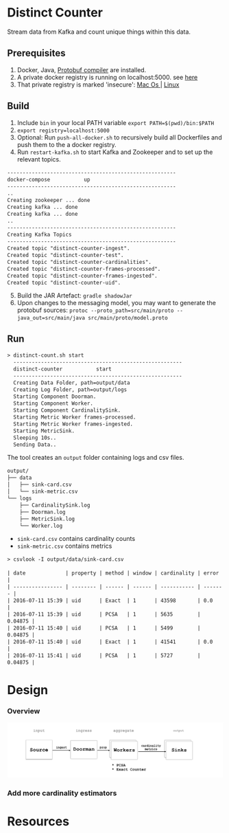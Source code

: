 # Distinct Counter

Stream data from Kafka and count unique things within this data.

## Prerequisites
1. Docker, Java, [Protobuf compiler](https://github.com/google/protobuf) are installed.
2. A private docker registry is running on localhost:5000. see [here](https://docs.docker.com/registry/deploying/)
3. That private registry is marked 'insecure': [Mac Os ](https://stackoverflow.com/questions/32808215/where-to-set-the-insecure-registry-flag-on-mac-os) | [Linux](https://docs.docker.com/registry/insecure/)

## Build
1. Include `bin` in your local PATH variable `export PATH=$(pwd)/bin:$PATH`
2. `export registry=localhost:5000`
3. Optional: Run `push-all-docker.sh` to recursively build all Dockerfiles and push them to the a docker registry.
4. Run `restart-kafka.sh` to start Kafka and Zookeeper and to set up the relevant topics.
```
-------------------------------------------------------
docker-compose           up
-------------------------------------------------------
..
Creating zookeeper ... done
Creating kafka ... done
Creating kafka ... done
..
-------------------------------------------------------
Creating Kafka Topics
-------------------------------------------------------
Created topic "distinct-counter-ingest".
Created topic "distinct-counter-test".
Created topic "distinct-counter-cardinalities".
Created topic "distinct-counter-frames-processed".
Created topic "distinct-counter-frames-ingested".
Created topic "distinct-counter-uid".
```
5. Build the JAR Artefact: `gradle shadowJar`
6. Upon changes to the messaging model, you may want to generate the protobuf sources:
 `protoc --proto_path=src/main/proto --java_out=src/main/java src/main/proto/model.proto`

## Run
```
> distinct-count.sh start
  -------------------------------------------------------
  distinct-counter           start
  -------------------------------------------------------
  Creating Data Folder, path=output/data
  Creating Log Folder, path=output/logs
  Starting Component Doorman.
  Starting Component Worker.
  Starting Component CardinalitySink.
  Starting Metric Worker frames-processed.
  Starting Metric Worker frames-ingested.
  Starting MetricSink.
  Sleeping 10s..
  Sending Data..
```
The tool creates an `output` folder containing logs and csv files.
```
output/
├── data
│   ├── sink-card.csv
│   └── sink-metric.csv
└── logs
    ├── CardinalitySink.log
    ├── Doorman.log
    ├── MetricSink.log
    └── Worker.log
```

* `sink-card.csv` contains cardinality counts
* `sink-metric.csv` contains metrics

```
> csvlook -I output/data/sink-card.csv

| date             | property | method | window | cardinality | error   |
| ---------------- | -------- | ------ | ------ | ----------- | ------- |
| 2016-07-11 15:39 | uid      | Exact  | 1      | 43598       | 0.0     |
| 2016-07-11 15:39 | uid      | PCSA   | 1      | 5635        | 0.04875 |
| 2016-07-11 15:40 | uid      | PCSA   | 1      | 5499        | 0.04875 |
| 2016-07-11 15:40 | uid      | Exact  | 1      | 41541       | 0.0     |
| 2016-07-11 15:41 | uid      | PCSA   | 1      | 5727        | 0.04875 |
```

# Design

### Overview
![Design](https://github.com/ariellev/distinct-counter/blob/master/distinct-counter.png?raw=true)
### Add more cardinality estimators


# Resources
